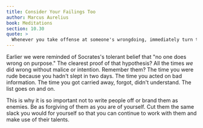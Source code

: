 ```yaml
---
title: Consider Your Failings Too
author: Marcus Aurelius
book: Meditations
section: 10.30
quote: >
  Whenever you take offense at someone's wrongdoing, immediately turn to your own similar failings, such as seeing money as good, or pleasure, or a little fame—whatever form it takes. By thinking on this, you'll quickly forget your anger, considering also what compels them—for what else could they do? Or, if you are able, remove their compulsion.
---
```


Earlier we were reminded of Socrates's tolerant belief that "no one does wrong on purpose." The clearest proof of that hypothesis? All the times _we_ did wrong without malice or intention. Remember them? The time you were rude because you hadn't slept in two days. The time you acted on bad information. The time you got carried away, forgot, didn't understand. The list goes on and on.

This is why it is so important not to write people off or brand them as enemies. Be as forgiving of them as you are of yourself. Cut them the same slack you would for yourself so that you can continue to work with them and make use of their talents.
